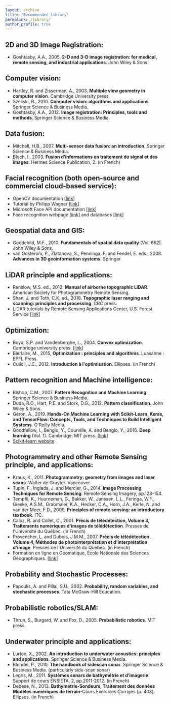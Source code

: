 ```yaml
---
layout: archive
title: "Recommended library"
permalink: /library/
author_profile: true
---
```


<!-- # Recommended library-->

## 2D and 3D Image Registration:
- Goshtasby, A.A., 2005. **2-D and 3-D image registration: for medical, remote sensing, and industrial applications**. John Wiley & Sons.

## Computer vision: 
- Hartley, R. and Zisserman, A., 2003. **Multiple view geometry in computer vision**. Cambridge University press.
- Szeliski, R., 2010. **Computer vision: algorithms and applications**. Springer Science & Business Media.
- Goshtasby, A.A., 2012. **Image registration: Principles, tools and methods**. Springer Science & Business Media.

## Data fusion:
- Mitchell, H.B., 2007. **Multi-sensor data fusion: an introduction**. Springer Science & Business Media.
- Bloch, I., 2003. **Fusion d’informations en traitement du signal et des images**. Hermes Science Publication, 2. (in French)

## Facial recognition (both open-source and commercial cloud-based service):
- OpenCV documentation \[[link](https://docs.opencv.org/2.4/modules/contrib/doc/facerec/facerec_tutorial.html)\]
- Tutorial by Philipp Wagner \[[link](https://www.bytefish.de/pdf/facerec_python.pdf)\]
- Microsoft Face API documentation \[[link](https://docs.microsoft.com/en-us/azure/cognitive-services/face/quickstarts/python)\]
- Face recognition webpage \[[link](http://www.face-rec.org/)\] and databases \[[link](http://www.face-rec.org/databases/)\]

## Geospatial data and GIS:
- Goodchild, M.F., 2010. **Fundamentals of spatial data quality** (Vol. 662). John Wiley & Sons.
- van Oosterom, P., Zlatanova, S., Penninga, F. and Fendel, E. eds., 2008. **Advances in 3D geoinformation systems**. Springer.

## LiDAR principle and applications:
- Renslow, M.S. ed., 2012. **Manual of airborne topographic LiDAR**. American Society for Photogrammetry Remote Sensing.
- Shan, J. and Toth, C.K. ed., 2018. **Topographic laser ranging and scanning: principles and processing**. CRC press.
- LiDAR tutorials by Remote Sensing Applications Center, U.S. Forest Service \[[link](https://www.fs.fed.us/eng/rsac/lidar_training/)\]

## Optimization:
- Boyd, S.P. and Vandenberghe, L., 2004. **Convex optimization**. Cambridge university press. \[[link](http://stanford.edu/~boyd/cvxbook/)\]
- Bierlaire, M., 2015, **Optimization : principles and algorithms**. Luasanne : EPFL Press.
- Culioli, J.C., 2012. **Introduction à l'optimisation**. Ellipses. (in French)

## Pattern recognition and Machine intelligence:
- Bishop, C.M., 2007. **Pattern Recognition and Machine Learning**. Springer Science & Business Media.
- Duda, R.O., Hart, P.E. and Stork, D.G., 2012. **Pattern classification**. John Wiley & Sons.
- Géron, A., 2019. **Hands-On Machine Learning with Scikit-Learn, Keras, and TensorFlow: Concepts, Tools, and Techniques to Build Intelligent Systems**. O'Reilly Media.
- Goodfellow, I., Bengio, Y., Courville, A. and Bengio, Y., 2016. **Deep learning** (Vol. 1). Cambridge: MIT press. \[[link](http://www.deeplearningbook.org/)\]
- [Scikit-learn website](http://scikit-learn.org/)

## Photogrammetry and other Remote Sensing principle, and applications:
- Kraus, K., 2011. **Photogrammetry: geometry from images and laser scans**. Walter de Gruyter.
Vancouver.
- Tupin, F., Inglada, J. and Mercier, G., 2014. **Image Processing Techniques for Remote Sensing**. Remote Sensing Imagery, pp.123-154.
- Tempfli, K., Huurneman, G., Bakker, W., Janssen, L.L., Feringa, W.F., Gieske, A.S.M., Grabmaier, K.A., Hecker, C.A., Horn, J.A., Kerle, N. and van der Meer, F.D., 2009. **Principles of remote sensing: an introductory textbook**. ITC.
- Caloz, R. and Collet, C., 2001. **Précis de télédétection, Volume 3, Traitements numériques d'images de télédétection**. Presses de l'Université du Québec. (in French)
- Provencher, L. and Dubois, J.M.M., 2007. **Précis de télédétection. Volume 4, Méthodes de photointerprétation et d'interprétation d'image**. Presses de l'Université du Québec. (in French)
- Formation en ligne en Géomatique, École Nationale des Sciences Géographiques. \[[link](http://cours-fad-public.ensg.eu/course)\]

## Probability and Stochastic Processes: 
- Papoulis, A. and Pillai, S.U., 2002. **Probability, random variables, and stochastic processes**. Tata McGraw-Hill Education.

## Probabilistic robotics/SLAM:
- Thrun, S., Burgard, W. and Fox, D., 2005. **Probabilistic robotics**. MIT press.

## Underwater principle and applications: 
- Lurton, X., 2002. **An introduction to underwater acoustics: principles and applications**. Springer Science & Business Media.
- Blondel, P., 2010. **The handbook of sidescan sonar**. Springer Science & Business Media. (particularly side-scan sonar)
- Legris, M., 2011. **Systèmes sonars de bathymétrie et d’imagerie**. Support de cours ENSIETA, 2, pp.2011-2012. (in French)
- Debese, N., 2013. **Bathymétrie-Sondeurs, Traitement des données Modèles numériques de terrain**-Cours Exercices Corrigés (p. 408). Ellipses. (in French)
